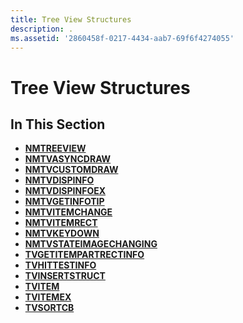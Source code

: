 ```yaml
---
title: Tree View Structures
description: .
ms.assetid: '2860458f-0217-4434-aab7-69f6f4274055'
---
```


# Tree View Structures

## In This Section

-   [**NMTREEVIEW**](nmtreeview.md)
-   [**NMTVASYNCDRAW**](nmtvasyncdraw.md)
-   [**NMTVCUSTOMDRAW**](nmtvcustomdraw.md)
-   [**NMTVDISPINFO**](nmtvdispinfo.md)
-   [**NMTVDISPINFOEX**](nmtvdispinfoex.md)
-   [**NMTVGETINFOTIP**](nmtvgetinfotip.md)
-   [**NMTVITEMCHANGE**](nmtvitemchange.md)
-   [**NMTVITEMRECT**](nmtvitemrect.md)
-   [**NMTVKEYDOWN**](nmtvkeydown.md)
-   [**NMTVSTATEIMAGECHANGING**](nmtvstateimagechanging.md)
-   [**TVGETITEMPARTRECTINFO**](tvgetitempartrectinfo.md)
-   [**TVHITTESTINFO**](tvhittestinfo.md)
-   [**TVINSERTSTRUCT**](tvinsertstruct.md)
-   [**TVITEM**](tvitem.md)
-   [**TVITEMEX**](tvitemex.md)
-   [**TVSORTCB**](tvsortcb.md)

 

 




